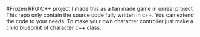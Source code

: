 #Frozen RPG C++ project
I made this as a fan made game in unreal project
This repo only contain the source code fully written in c++.
You can extend the code to your needs.
To make your own character controller just make a child blueprint of character c++ class.
